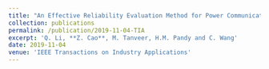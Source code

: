 ```yaml
---
title: "An Effective Reliability Evaluation Method for Power Communication Network Based on Community Structure"
collection: publications
permalink: /publication/2019-11-04-TIA
excerpt: 'Q. Li, **Z. Cao**, M. Tanveer, H.M. Pandy and C. Wang'
date: 2019-11-04
venue: 'IEEE Transactions on Industry Applications'
---
```

